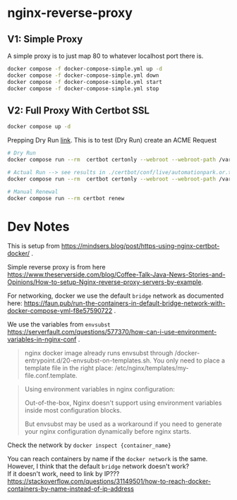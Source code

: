 # nginx-reverse-proxy

## V1: Simple Proxy

A simple proxy is to just map 80 to whatever localhost port there is. 

```bash
docker compose -f docker-compose-simple.yml up -d
docker compose -f docker-compose-simple.yml down
docker compose -f docker-compose-simple.yml start
docker compose -f docker-compose-simple.yml stop
```

## V2: Full Proxy With Certbot SSL

```bash
docker compose up -d
```

Prepping Dry Run [link](https://mindsers.blog/en/post/https-using-nginx-certbot-docker/). This is to test (Dry Run) create an ACME Request 

```bash
# Dry Run
docker compose run --rm  certbot certonly --webroot --webroot-path /var/www/certbot/ --dry-run -d automationpark.or.th -d www.automationpark.or.th

# Actual Run --> see results in ./certbot/conf/live/automationpark.or.th
docker compose run --rm  certbot certonly --webroot --webroot-path /var/www/certbot/ -d automationpark.or.th -d www.automationpark.or.th

# Manual Renewal
docker compose run --rm certbot renew
```


# Dev Notes

This is setup from https://mindsers.blog/post/https-using-nginx-certbot-docker/ .

Simple reverse proxy is from here https://www.theserverside.com/blog/Coffee-Talk-Java-News-Stories-and-Opinions/How-to-setup-Nginx-reverse-proxy-servers-by-example.


For networking, docker we use the default `bridge` network as documented here: https://faun.pub/run-the-containers-in-default-bridge-network-with-docker-compose-yml-f8e57590722 .

We use the variables from `envsubst` https://serverfault.com/questions/577370/how-can-i-use-environment-variables-in-nginx-conf . 

>nginx docker image already runs envsubst through /docker-entrypoint.d/20-envsubst-on-templates.sh. You only need to place a template file in the right place: /etc/nginx/templates/my-file.conf.template.

>Using environment variables in nginx configuration:
>
>Out-of-the-box, Nginx doesn't support using environment variables inside most configuration blocks.
>
>But envsubst may be used as a workaround if you need to generate your nginx configuration dynamically before nginx starts.

Check the network by `docker inspect {container_name}`

You can reach containers by name if the `docker network` is the same. However, I think that the default `bridge` network doesn't work?   
  If it doesn't work, need to link by IP???
 https://stackoverflow.com/questions/31149501/how-to-reach-docker-containers-by-name-instead-of-ip-address
